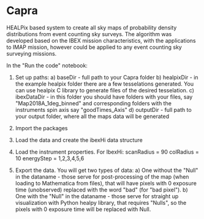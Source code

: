 # Capra
HEALPix based system to create all sky maps of probability density distributions from event counting sky surveys. The algorithm was developed based on the IBEX mission characteristics, with the applications to IMAP mission, however could be applied to any event counting sky surveying missions. 

In the "Run the code" notebook:
1. Set up paths:
    a) baseDir - full path to your Capra folder
    b) healpixDir - in the example healpix folder there are a few tesselations generated. You can use healpix C library to generate files of the desired tesselation.
    c) ibexDataDir - in this folder you should have folders with your files, say "Map2018A_1deg_binned" and corresponding folders with the instruments spin axis say "goodTimes_Axis"
    d) outputDir - full path to your output folder, where all the maps data will be generated

2. Import the packages

3. Load the data and create the ibexHi data structure

4. Load the instrument properties. For IbexHi: 
scanRadius = 90 
colRadius = 10
energyStep = 1,2,3,4,5,6

5. Export the data. You will get two types of data:
a) One without the "Null" in the dataname - those serve for post-processing of the map (when loading to Mathematica from files), that will have pixels with 0 exposure time (unobserved) replaced with the word "bad" (for "bad pixel").
b) One with the "Null" in the dataname - those serve for straight up visualization with Python healpy library, that requires "Nulls", so the pixels with 0 exposure time will be replaced with Null.
